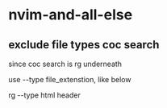 # nvim-and-all-else

## exclude file types coc search
since coc search is rg underneath 

use --type file_extenstion, like below

rg --type html header

